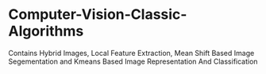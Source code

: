 # Computer-Vision-Classic-Algorithms
Contains Hybrid Images, Local Feature Extraction, Mean Shift Based Image Segementation and Kmeans Based Image Representation And Classification
